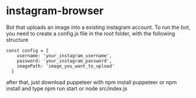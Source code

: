 # instagram-browser
Bot that uploads an image into a existing instagram account. To run the bot, you need to create a config.js file in the root folder, with the following structure

```
const config = {
    username: 'your_instagram_username',
    password: 'your_instagram_password',
    imagePath: 'image_you_want_to_upload'
  }
```

after that, just download puppeteer with npm install puppeteer or npm install and type npm run start or node src/index.js
